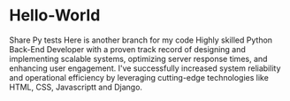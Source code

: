 # Hello-World
Share Py tests
Here is another branch for my code
Highly skilled Python Back-End Developer with a proven track record of designing and implementing scalable systems, optimizing server response times, and enhancing user engagement. I've successfully increased system reliability and operational efficiency by leveraging cutting-edge technologies like HTML, CSS, Javascriptt and Django. 
